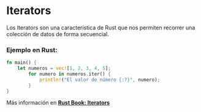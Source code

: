 # Iterators
Los Iterators son una característica de Rust que nos permiten recorrer una colección de datos de 
forma secuencial.

### Ejemplo en Rust:
```rust
fn main() {
    let numeros = vec![1, 2, 3, 4, 5];
        for numero in numeros.iter() {
            println!("El valor de número {:?}", numero);
        }
}
```

Más información en [**Rust Book: Iterators**](https://book.rustlang-es.org/rust-book-es/ch13-02-iterators.html)